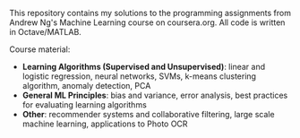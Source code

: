 This repository contains my solutions to the programming assignments from Andrew Ng's Machine Learning course on coursera.org. All code is written in Octave/MATLAB. 

Course material:
- **Learning Algorithms (Supervised and Unsupervised)**: linear and logistic regression, neural networks, SVMs, k-means clustering algorithm, anomaly detection, PCA
- **General ML Principles**: bias and variance, error analysis, best practices for evaluating learning algorithms
- **Other**: recommender systems and collaborative filtering, large scale machine learning, applications to Photo OCR
